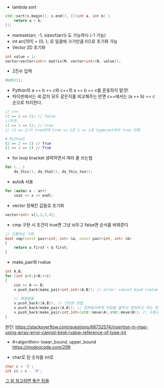 * lambda sort
```c++
std::sort(s.begin(), s.end(), [](int a, int b) {
    return a > b;
});
```
* memset(arr, -1, sizeof(arr)) 도 가능하다 (-1 가능)
* int arr[101] = {0, }; 로 일괄에 크기만큼 0으로 초기화 가능
* Vector 2D 초기화
```c++
int value = 1;
vector<vector<int>> matrix(M, vector<int>(N, value));
```
* 2진수 입력  
```c++
0b00111;
```
* Python의 a == b == c와 c++의 a == b == c를 혼동하지 말것!
* 파이썬에서는 세 값이 모두 같은지를 비교해주는 반면 c++에서는 (a == b) == c 순으로 처리한다.
```c++
// c++
(2 == 2 == 2); // false
//주의:
(1 == 1 == 1); // true
// (1 == 1)이 true인데 true == 1은 1 == 1로 typecast되어 true 반환.
```
```python
# Python3
(2 == 2 == 2) // True
(1 == 1 == 1) // True
```
* for loop bracket 생략하면서 여러 줄 쓰는법  
```c++
for (...)
    do_this(), do_that(), do_this_too();
```  
* auto& 사용  
```c++
for (auto& x : arr)
    cout << x << endl;
```  
* vector 정해진 값들로 초기화  
```c++
vector<int> v{1,2,3,4};
```  
* cmp 구현 시 조건이 true면 그냥 놔두고 false면 순서를 바꿔준다
```c++
// 오름차순 구현
bool cmp(const pair<int, int> &a, const pair<int, int> &b)
{
    return a.first < b.first;
}
```
* make_pair와 rvalue
```c++
int A,B;
for (int i=0;i<N;++i)
{
    cin >> A >> B;
    v.push_back(make_pair<int,int>(A,B)); // error: cannot bind rvalue reference of type ‘int&&’ to lvalue of type ‘int’
    
    // 해결법들
    v.push_back({A,B}); // 간단한 방법
    v.push_back(make_pair(A,B)); // 컴파일러에게 타입을 알아서 정하라고 하는 방법
    v.push_back(make_pair<int,int>(std::move(A),std::move(B)); // 수동으로 lvalue로 바꿔주는 방법
}
```
원인: https://stackoverflow.com/questions/68732574/insertion-in-map-using-array-error-cannot-bind-rvalue-reference-of-type-int  

* #\<algorithm\> lower_bound, upper_bound  
https://modoocode.com/298  

* char로 된 숫자를 int로  
```c++
char c = '5';
int ci = c - '0';
```
[그 외 참고하면 좋은 팁들](https://kswims.tistory.com/137)
